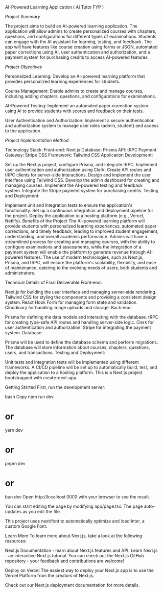 AI-Powered Learning Application ( Ai Tutor FYP )

*Project Summary*

The project aims to build an AI-powered learning application. The application will allow admins to create personalized courses with chapters, questions, and configurations for different types of examinations. Students can engage with the AI assistant for learning, testing, and feedback. The app will have features like course creation using forms or JSON, automated paper corrections using AI, user authentication and authorization, and a payment system for purchasing credits to access AI-powered features.

*Project Objectives*

Personalized Learning: Develop an AI-powered learning platform that provides personalized learning experiences for students.

Course Management: Enable admins to create and manage courses, including adding chapters, questions, and configurations for examinations.

AI-Powered Testing: Implement an automated paper correction system using AI to provide students with scores and feedback on their tests.

User Authentication and Authorization: Implement a secure authentication and authorization system to manage user roles (admin, student) and access to the application.

*Project Implementation Method*

Technology Stack:
Front-end: Next.js
Database: Prisma
API: tRPC
Payment Gateway: Stripe
CSS Framework: Tailwind CSS
Application Development:

Set up the Next.js project, configure Prisma, and integrate tRPC.
Implement user authentication and authorization using Clerk.
Create API routes and tRPC clients for server-side interactions.
Design and implement the user interface using Tailwind CSS.
Develop the admin dashboard for creating and managing courses.
Implement the AI-powered testing and feedback system.
Integrate the Stripe payment system for purchasing credits.
Testing and Deployment:

Implement unit and integration tests to ensure the application's functionality.
Set up a continuous integration and deployment pipeline for the project.
Deploy the application to a hosting platform (e.g., Vercel, Netlify).
Benefits of the Project
The AI-powered learning platform will provide students with personalized learning experiences, automated paper corrections, and timely feedback, leading to improved student engagement, understanding, and overall academic performance. Admins will have a streamlined process for creating and managing courses, with the ability to configure examinations and assessments, while the integration of a payment system will enable the platform to generate revenue through AI-powered features. The use of modern technologies, such as Next.js, Prisma, and tRPC, will ensure the platform's scalability, flexibility, and ease of maintenance, catering to the evolving needs of users, both students and administrators.

Technical Details of Final Deliverable
Front-end:

Next.js for building the user interface and managing server-side rendering.
Tailwind CSS for styling the components and providing a consistent design system.
React Hook Form for managing form state and validation.
Cloudinary for handling image uploads and storage.
Back-end:

Prisma for defining the data models and interacting with the database.
tRPC for creating type-safe API routes and handling server-side logic.
Clerk for user authentication and authorization.
Stripe for integrating the payment system.
Database:

Prisma will be used to define the database schema and perform migrations.
The database will store information about courses, chapters, questions, users, and transactions.
Testing and Deployment:

Unit tests and integration tests will be implemented using different frameworks.
A CI/CD pipeline will be set up to automatically build, test, and deploy the application to a hosting platform.
This is a Next.js project bootstrapped with create-next-app.

Getting Started
First, run the development server:

bash
Copy
npm run dev
# or
yarn dev
# or
pnpm dev
# or
bun dev
Open http://localhost:3000 with your browser to see the result.

You can start editing the page by modifying app/page.tsx. The page auto-updates as you edit the file.

This project uses next/font to automatically optimize and load Inter, a custom Google Font.

Learn More
To learn more about Next.js, take a look at the following resources:

Next.js Documentation - learn about Next.js features and API.
Learn Next.js - an interactive Next.js tutorial.
You can check out the Next.js GitHub repository - your feedback and contributions are welcome!

Deploy on Vercel
The easiest way to deploy your Next.js app is to use the Vercel Platform from the creators of Next.js.

Check out our Next.js deployment documentation for more details.